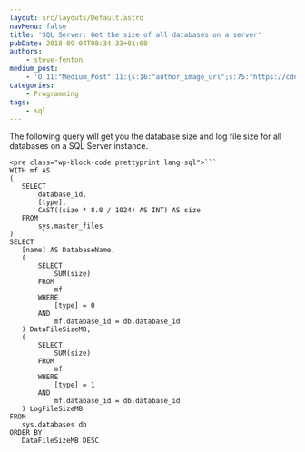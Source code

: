 ```yaml
---
layout: src/layouts/Default.astro
navMenu: false
title: 'SQL Server: Get the size of all databases on a server'
pubDate: 2018-09-04T08:34:33+01:00
authors:
    - steve-fenton
medium_post:
    - 'O:11:"Medium_Post":11:{s:16:"author_image_url";s:75:"https://cdn-images-1.medium.com/fit/c/400/400/1*eXkhfEuF41g5W_xnc_ydLA.jpeg";s:10:"author_url";s:38:"https://medium.com/@steve.fenton.co.uk";s:11:"byline_name";N;s:12:"byline_email";N;s:10:"cross_link";s:3:"yes";s:2:"id";s:12:"d06cc773954d";s:21:"follower_notification";s:3:"yes";s:7:"license";s:19:"all-rights-reserved";s:14:"publication_id";s:2:"-1";s:6:"status";s:5:"draft";s:3:"url";s:51:"https://medium.com/@steve.fenton.co.uk/d06cc773954d";}'
categories:
    - Programming
tags:
    - sql
---
```


The following query will get you the database size and log file size for all databases on a SQL Server instance.

 ```
<pre class="wp-block-code prettyprint lang-sql">```
WITH mf AS
(
    SELECT
        database_id,
        [type],
        CAST((size * 8.0 / 1024) AS INT) AS size
    FROM
        sys.master_files
)
SELECT 
    [name] AS DatabaseName,
    (
        SELECT
            SUM(size)
        FROM
            mf
        WHERE
            [type] = 0
        AND
            mf.database_id = db.database_id
    ) DataFileSizeMB,
    (
        SELECT
            SUM(size)
        FROM
            mf
        WHERE
            [type] = 1
        AND
            mf.database_id = db.database_id
    ) LogFileSizeMB
FROM
    sys.databases db
ORDER BY
    DataFileSizeMB DESC
```
```